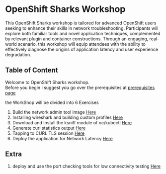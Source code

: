 # OpenShift Sharks Workshop

This OpenShift Sharks workshop is tailored for advanced OpenShift users seeking to enhance their skills in network troubleshooting. Participants will explore both familiar tools and novel application techniques, complemented by relevant plugin and container constructions. Through an engaging, real-world scenario, this workshop will equip attendees with the ability to effectively diagnose the origins of application latency and user experience degradation.

## Table of Content 

Welcome to OpenShift Sharks workshop.  
Before you begin I suggest you go over the prerequisites at [prerequisites page](../prerequisites.md)

the WorkShop will be divided into 6 Exercises
 
  1. Build the network admin tool image [Here](../Exercise-1/Exercise-1.md)
  2. Installing wireshark and building custom profiles [Here](../Exercise-2/README.md)
  3. Download and Install the ksniff module of oc/kubectl [Here](../Exercise-3/Exercise-3.md)
  4. Generate curl statistics output [Here](../Exercise-4/Exercise-4.md)
  5. Tapping to CURL TLS session [Here](../Exercise-5/Exercise-5.md)
  6. Deploy the application for Network Latency [Here](../Exercise-6/Exercise-6.md)

## Extra

  1. deploy and use the port checking tools for low connectivity testing [Here](Extra/extra.md)